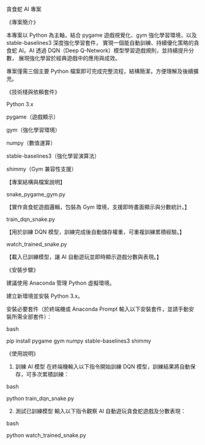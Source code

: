 貪食蛇 AI 專案

《專案簡介》

本專案以 Python 為主軸，結合 pygame 遊戲視覺化、gym 強化學習環境，以及 stable-baselines3 深度強化學習套件，
實現一個能自動訓練、持續優化策略的貪食蛇 AI。AI 透過 DQN（Deep Q-Network）模型學習遊戲規則，並持續提升分數，
展現強化學習於經典遊戲中的應用與成效。

專案僅需三個主要 Python 檔案即可完成完整流程，結構簡潔，方便理解及後續擴充。

《技術棧與依賴套件》

Python 3.x

pygame（遊戲顯示）

gym（強化學習環境）

numpy（數值運算）

stable-baselines3（強化學習演算法）

shimmy（Gym 兼容性支援）

【專案結構與檔案說明】

snake_pygame_gym.py

【實作貪食蛇遊戲邏輯，包裝為 Gym 環境，支援即時畫面顯示與分數統計。】

train_dqn_snake.py

【用於訓練 DQN 模型，訓練完成後自動儲存權重，可重複訓練累積經驗。】

watch_trained_snake.py

【載入已訓練模型，讓 AI 自動遊玩並即時顯示遊戲分數與表現。】

《安裝步驟》

建議使用 Anaconda 管理 Python 虛擬環境。

建立新環境並安裝 Python 3.x。

安裝必要套件（於終端機或 Anaconda Prompt 輸入以下安裝套件，並請手動安裝所需全部套件）：

bash

pip install pygame gym numpy stable-baselines3 shimmy 

《使用說明》

1. 訓練 AI 模型
在終端機輸入以下指令開始訓練 DQN 模型，訓練結果將自動保存，可多次累積訓練：

bash

python train_dqn_snake.py

2. 測試已訓練模型
輸入以下指令觀察 AI 自動遊玩貪食蛇遊戲及分數表現：

bash

python watch_trained_snake.py

